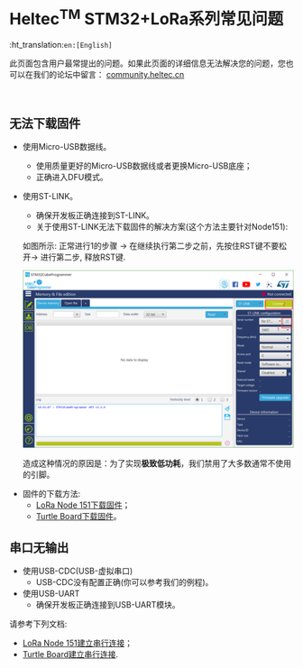 # Heltec<sup>TM</sup> STM32+LoRa系列常见问题
:ht_translation:`en:[English]`

此页面包含用户最常提出的问题。如果此页面的详细信息无法解决您的问题，您也可以在我们的论坛中留言： [community.heltec.cn](http://community.heltec.cn/)

&nbsp;

## 无法下载固件

- 使用Micro-USB数据线。
  - 使用质量更好的Micro-USB数据线或者更换Micro-USB底座；
  - 正确进入DFU模式。
  
- 使用ST-LINK。
  
  - 确保开发板正确连接到ST-LINK。
  - 关于使用ST-LINK无法下载固件的解决方案(这个方法主要针对Node151):
  
  如图所示: 正常进行1的步骤 -> 在继续执行第二步之前，先按住RST键不要松开-> 进行第二步, 释放RST键.
  
  ![](img/frequently_asked_questions/01.png)
  
  造成这种情况的原因是：为了实现**极致低功耗**，我们禁用了大多数通常不使用的引脚。



* 固件的下载方法:
  * [LoRa Node 151下载固件](https://heltec-automation.readthedocs.io/zh_CN/latest/stm32/lora_node_151/download_firmware.html)；
  * [Turtle Board下载固件](https://heltec-automation.readthedocs.io/zh_CN/latest/stm32/turtle_board/download_firmware.html)。

## 串口无输出

- 使用USB-CDC(USB-虚拟串口)
  - USB-CDC没有配置正确(你可以参考我们的例程)。
- 使用USB-UART
  - 确保开发板正确连接到USB-UART模块。

请参考下列文档:

- [LoRa Node 151建立串行连接](https://heltec-automation.readthedocs.io/zh_CN/latest/stm32/lora_node_151/establish_serial_connection.html)；
- [Turtle Board建立串行连接](https://heltec-automation.readthedocs.io/zh_CN/latest/stm32/turtle_board/establish_serial_connection.html).